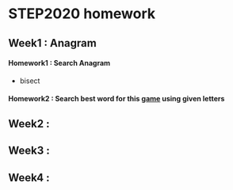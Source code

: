 # STEP2020 homework

## Week1 : Anagram
#### Homework1 : Search Anagram
- bisect
#### Homework2 : Search best word for this [game](https://icanhazwordz.appspot.com/) using given letters

## Week2 : 

## Week3 : 

## Week4 : 